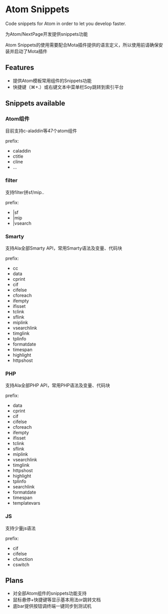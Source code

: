 # Atom Snippets

Code snippets for Atom in order to let you develop faster. 

为Atom/NextPage开发提供snippets功能

Atom Snippets的使用需要配合Mota插件提供的语言定义，所以使用前请确保安装并启动了Mota插件

## Features

- 提供Atom模板常用组件的Snippets功能
- 快捷键（⌘+.）或右键文本中菜单栏Soy跳转到索引平台

## Snippets available

### Atom组件
目前支持c-aladdin等47个atom组件

prefix:

- caladdin
- ctitle
- cline
- ...

### filter
支持filter拼sf/mip..

prefix:

- |sf
- |mip
- |vsearch

### Smarty
支持Ala全部Smarty API，常用Smarty语法及变量、代码块

prefix:

- cc 
- data
- cprint
- cif
- cifelse
- cforeach
- ifempty
- ifisset
- tclink
- sflink
- miplink
- vsearchlink
- timglink
- tplinfo
- formatdate
- timespan
- highlight
- httpshost

### PHP
支持Ala全部PHP API，常用PHP语法及变量、代码块

prefix:

- data
- cprint
- cif
- cifelse
- cforeach
- ifempty
- ifisset
- tclink
- sflink
- miplink
- vsearchlink
- timglink
- httpshost
- highlight
- tplinfo
- searchlink
- formatdate
- timespan
- templatevars

### JS
支持少量js语法

prefix:

- cif
- cifelse
- cfunction
- cswitch

## Plans

- 对全部Atom组件的snippets功能支持
- 鼠标悬停+快捷键等显示基本用法or跳转文档
- 底bar提供按钮调终端一键同步到测试机